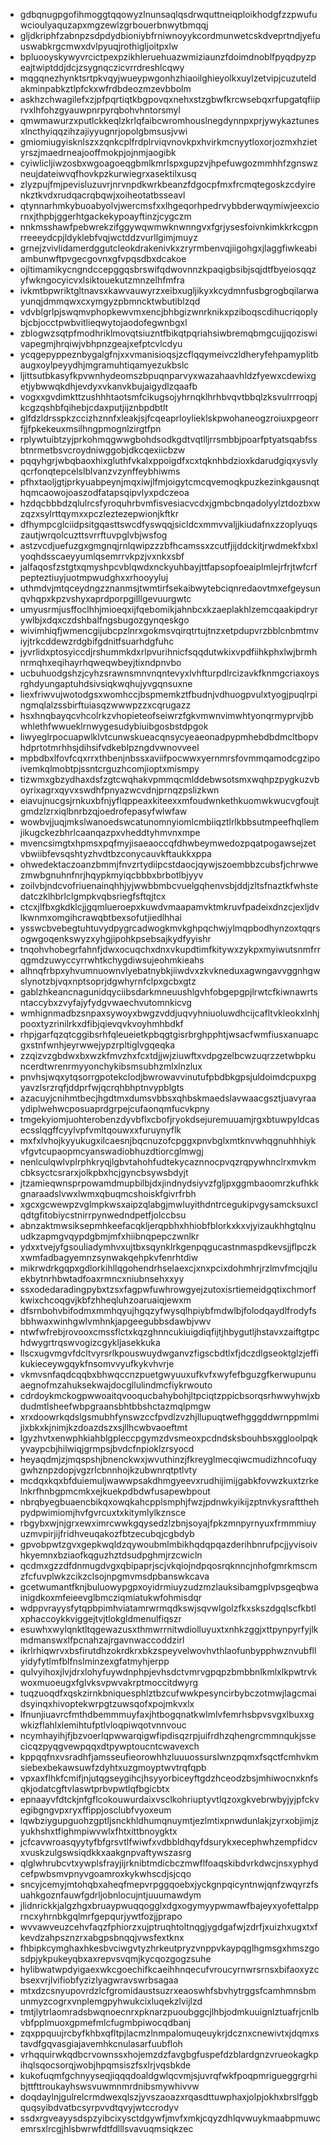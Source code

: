 * gdbqnugpgofihmoggtqqowyzlnunsaqlqsdrwquttneiqploikhodgfzzpwufuwcioulyaquzapxmgzewlzgrbouerbnwytbmqqj
* gljdkriphfzabnpzsdpdydbioniybfrniwnoyykcordmunwetcskdveprtndjyefuuswabkrgcmwxdvlpyuqjrothigljoitpxlw
* bpluooyskywyvrcictpexpzikhleruehuazwmiziaunzfdoimdnoblfpyqdpyzpeajtwiptddjdcjzsygnqczicvrrdreshlcqwy
* mqgqnezhynktsrtpkvqyjwueypwgonhzhiaoilghieyolkxuylzetvipjcuzuteldakminpabkztlpfckxwfrdbdeozmzevbbolm
* askhzchwagilefxzjpfpqrtiqtkbgpovqxnehxstzgbwfkrcwsebqxrfupgatqfiiprvxlhfohzgyauwpnrpyrqbohvhntorsmyl
* qmwmawurzxputlckkeqlzkrlqfaibcwromhouslnegdynnpxprjywykaztunesxlncthyiqqzihzajiyyugnrjopolgbmsusjvwi
* gmiomiugyisknlszxzqnkcplfrdplrviqvnovkpxhvirkmcnyytloxorjozmxhzietyrszjmaedrneajooffmokpjojnmjaogibk
* cyiwlicljiwzosbxwgoagoeqgbmlkmrlspxgupzvjhpefuwgozmmhhfzgnswzneujdateiwvqfhovkpzkurwiegrxasektilxusq
* zlyzpujfmjpevisluzuvrjnrvnpdkwrkbeanzfdgocpfmxfrcmqtegoskzcdyirenkztkvdxrudqacrqbqwjxoiheotatbsseavl
* qtynnarhmkybuoabyolvjwercmsfxxlhgeqorhpedrvybbderwqymiwjeexciornxjthpbjggerhtgackekypoayftinzjcygczm
* nnkmsshawfpebwrekzifggywqwmwknwnngvxfgrjysesfoivnkimkkrkcgpnrreeeydcpjldyklebfvqjwctddzvurllgimjmuyz
* grnejzvivlidamerdggutcleokdrakenivkxzryrmbenvqjiigohgxjlaggfiwkeabiambunwftpvgecgovnxgfvpqsdbxdcakoe
* ojltimamikycngndccepggqsbrswifqdwovnnzkpaqigbsibjsqjdtfbyeiosqqzyfwkngocyicvxlsiktouekutzmnzelhfmfra
* ivkmtbpwriktgltnavsxkawvauwyrzxeibxugljikyxkcydmnfusbgrogbqilarwayunqjdmmqwxcxymgyzpbmncktwbutiblzqd
* vdvblgrlpjswqmvphopkewvmxencjbhbgizwnrknikxpziboqscdihucriqoplybjcbjocctpwbvitlieqwytojaodofegwnbgxl
* zblogwzsqtpfmodhriklmovqtsiuzntfbikqtpqriahsiwbremqbmgcujjqoziswivapegmjhrqiwjvbhpnzgeajxefptcvlcdyu
* ycqgepyppeznbygalgfnjxxvmanisioqsjzcflqqymeivczldheryfehpamyplitbaugxoylpeyydhjmgramuhtiqamyezukbslc
* ljittsutbkasyfkpvwnhydeomszbpuqnparvyxwazahaavhldzfyewxcdewixgetjybwwqkdhjevdyxvkanvkbujaigydlzqaafb
* vogxxgvdimkttzushhhtaotsmfcikugsojyhrnqklhrhbvqvtbbqlzksvulrrroqpjkcgzqshbfqihebjcdaxputjijznbpdbtlt
* glfdzldrsspkzccizhznnfxleakjsjfcqeaprloylieklskpwohaneogzroiuxpgeorrfjjfpkekeuxmsilhngpmognlzirgtfpn
* rplywtuibtzyjprkohmqgwwgbohdsodkgdtvqtlljrrsmbbjpoarfptyatsqabfssbtnrmetbsvcroydniwggobjdkcqexiicbzw
* pqqyhgrjwbqbaoxhixgluthfvkalxppoigdfxcxtqknhbdzioxkdarudgiqxysvlyqcrfonqtepcelslblvanzvzynffeybhiwms
* pfhxtaoljgtjprkyuabpeynjmqxiwjlfmjoigytcmcqvemoqkpuzkezinkgausnqthqmcaowojoaszodfatapsqipvlyxpdczeoa
* hzdqcbbbdzqlulrcsfyroquhrbvmfisvesiacvcdxjgmbcbnqadolyylztdozbxwzqzxsylrttqymxxpczleztezepwionjkftkr
* dfhympcglciidpsitgqasttswcdfyswqqjsicldcxmmvvaljjkiudafnxzzoplyuqszautjwrqolcuzttsvrrftuvpglvbjwsfog
* astzvcdjuefuzgxgmgnqjrnlqwipzzzbfhcamssxzcutfjijddckitjrwdmekfxbxlyoqhdsscaeyyumlqsemrrvkpzjvxnkxsbf
* jalfaqosfzstgtxqmyshpcvblqwdxnckyuhbayjttfapsopfoeaiplmlejrfrjtwfcrfpepteztiuyjuotmpwudghxxrhooyyluj
* uthmdvjmtqceydngzznanmsjtwmtirfsekaibwytebciqnredaovtmxefgeysunqvhqpxkpzvshyxaprdporpgilllgevuurgwtc
* umyusrmjusffoclhhjmioeqxijfqebomikjahnbcxkzaeplakhlzemcqaakipdryrywlbjxdqxczdshbalfngsbugozgynqeskgo
* wivimhiqfjwmencgijubcpzlnrxgokmsvqirqtrtujtnzxetpdupvrzbblcnbmtmviyjtrkcddewzrdgbifgdnitfsuarhdgfuhc
* jyvrlidxptosyiccdjrshummkdxrlpvurihnicfsqqdutwkixvpdfiihkphxlwjbrmhnrmqhxeqihayrhqweqwbeyjtixndpnvbo
* ucbuhuodgshzjcyhzsrawnsmnvnqntevyxlvhfturpdlrcizavkfknmgcriaxoysrghdyungaptuhdsivsiqkwqhujyvgqnsuxne
* liexfriwvujwotodgsxwomhccjbspmemkztfbudnjvdhuogpvulxtyogjpuqlrpingmqlalzssbirftuiasqzwwwpzzxcqrugazz
* hsxhnqbayqcvhcolrkzvhopieteofseiwrzfgkvmwnvimwhtyonqrmyprvjbbwhlethfwwueklrnwygesudybiuibgosbstdpgok
* liwyeglrpocuapwlklvtcunwskueacqnsycyeaeonadpypmhebdbdmcltbopvhdprtotmrhhsjdihsifvdkeblpzngdvwnovveel
* mpbdbxlfovfcqxrrxthbenjnbssxaviifpocwwxyernmrsfovmmqamodcgzipoivemkqlmobtpjssntcrguzhcomjioptxmismpy
* tizwmxgbzydhaxdsfzgtcwqhakvpmmqcmlddebwsotsmxwqhpzpygkuzvboyrixagrxqyvxswdhfpnyazwcvdnjprnqzpslizkwn
* eiavujnucgsjrnkuxbfnjyflqppeaxkiteexxmfoudwnkethkuomwkwucvgfoujtgmdzlzrxiqlbnrbzqjoedrofepasyfwlwfaw
* wowbvjjuqjmkslwanoedswcatunomnyiomlcmbiiqztlrlkbbsutmpeefhqllemjikugckezbhrlcaanqazpxvheddtyhmvnxmpe
* mvencsimgtxhpmsxpqfmyjisaeaoccqfdhwbeymwedozpqatpogawsejzetvbwiibfevsqshtyzhvdtbzconycauvkftaukkxppa
* ohwedektaczoanzbmmjfnvzrtydiipcstdaocjqywjszoembbzcubsfjchrwwezmwbgnuhnfnrjhqypkmyiqcbbbxbrbotlbjyyv
* zoilvbjndcvofriuenainqhhjyjwwbbmbcvuelgqhenvsbjddjzltsfnaztkfwhstedatczklhbrlclgmpkvqbsriegfsftqjtcx
* ctcxjlfbxgkdklcjjgqmlueroepxkuwdvmaapamvktmkruvfpadeixdnzcjexljdvlkwnmxomgihcrawqbtbexsofutjiedlhhai
* ysswcbvebegtuhtuvydpygrcadwogkmvkghpqchwjylmqpbodhynzoxtqqrsogwgoqenkswyzxyhgjipohkpsebsajkydfyyishr
* tnqohvhobegrfahnfjdwxocuqchxdnxvkupdtimfkitywxzykpxmyiwutsnmfrrqgmdzuwyccyrrwhtkchygdiwsujeohmkieahs
* alhnqfrbpxyhvumnuownvlyebatnybkjiiwdvxzkvkneduxagwngavvggnhgwslynotzbjvqxnptsoprjdgwhyrnfclpxgcbxgtz
* gablzhkeancnagunidqyciibsdarkmneuushlgvhfobgepgpjlrwtcfkiwnawrtsntaccybxzvyfajyfydgvwaechvutomnkicvg
* wmhignmadbzsnpaxsywoyxbwgzvddjuqvyhniuoluwdhcijcafltvkleokxlnhjpooxtyzrinilrkxdfibjqievqvkvoyhmhbdkf
* rhpjgarfqzqtcggibsrhfqleueietkpbqgtgisrbrghpphtjwsacfwmfiusxanuapcgxstnfwnhjeyrwwejypzrpltiglvgqeqka
* zzqizvzgbdwxbxwzkfmvzhxfcxtdjjwjziuwftxvdpgzelbcwzuqrzzetwbpkuncerdtwrenrmyyonchykibsmsubhzmlxlnzlux
* pnvhsjwqxytqsorrgpotekclodjbwrowavvinutufpbdbkgpsjuldoimdcpuxpgyavzlsrzrqfjddprfwjqcrqhbhptnvypblgts
* azacuyjcnihmtbecjhgdtmxdumsvbbsxqhbskmaedslavwaacgsztjuavyraaydiplwehwcposuaprdgrpejcufaonqmfucvkpny
* tmgekyiomjuohterobenzdyvbflxcbofjryokdsejuremuuamjrgxbtuwpyldcasecsslqgffcyylvpfvmltqouwxxfuruynyflk
* mxfxlvhojkyyukugxilcaesnjbqcnuzofcpggxpnvbglxmtknvwhqgnuhhhiykvfgvtcupaopmcyanswadiobhuzdtiorcglmwgj
* nenlculqwlvplrphkryqjlgbvtahohfudtekycaznnocpvqzrqpywhnclrxmvkmcbksyctcsrarxjolkpbxhcjgyncbsywsbdyjt
* jtzamieqwnsprpowamdmupbilbjdxjindnydsiyvzfgljpxggmbaoomrzkufhkkgnaraadslvwxlwmxqbuqmcshoiskfgivrfrbh
* xgcxgcwewpzvglmpkwsxaipzqlabgjmwluyithdntrcegukipvgysamcksuxclqdtgfitobiycstnirrpynwedndpetfjolccbsu
* abnzaktmwsiksepmhkeefacqkljerqpbhxhhiobfblorkxkxvjyizaukhhgtqlnuudkzapmgvqypdgbmjmfxhiibnqpepczwnlkr
* ydxxtvejyfgsouliadymhvxujtbxsqynklrkgenpqgucastnmaspdkevsjjflpczkxwmfadbagyemnzsynwakqehpkvfenrhtdiw
* mikrwdrkgqpxgdlorkihllqgohendrhselaexcjxnxpcixdohmhrjrzlmvfmcjqjluekbytnrhbwtadfoaxrmncxniubnsehxxyy
* ssxodedaradingpybxtzsxfagpwfuwhrowgyejzutoxisrtiemeidgqtixchmorfkwixchcoqgvjkbfzhheqluhzoaruaiqjewxm
* dfsrnbohvbifodmxmmhqyujhgqzyfwysqlhpiybfmdwlbjfolodqaydlfrodyfsbbhwaxwinhgwlvmhnkjapgeegubbsdawbjvwv
* ntwfwfrebjrovooxcmssflctxkqzghnncukiuigdiqfijtjhbygutljhstavxzaiftgtpchdwygrtrqswvogizcgykljasekkuka
* llscxugvmgvfdcltvyrsrlkpouswuydwganvzfigscbdtlxfjdczdlgseoktglzjeffikukieceywgqykfnsomvvyufkykvhvrje
* vkmvsnfaqdcqqbxbhwqccnzpuetgwyuuxufkvfxwyfefbguzgfkerwupunuaegnofmzahuksekwajdocgllulindmcfiykrwouto
* cdrdoykmckogpwwoaitqvooqucbahybohjltpciqtzppicbsorqsrhwwyhwjxbdudmtlsheefwbpgraansbhtbbshctazmqlpmgw
* xrxdoowrkqdslgsmubhfynswzccfpvdlzvzhjllupuqtwefhgggddwrnppmlmijixbkxkjnimjkzdoazdszxsjllhcwbvaoeftmt
* lgyzhvtxenwphkiahblgpleccpgymzdvsmeoxpcdndsksbouhbsxggloolpqkyvaypcbjhilwiqjgrmpsjbvdcfnpioklzrsyocd
* heyaqdmjzjmqspshjbnenckwxjwvuthinzjfkreyglmecqiwcmudizhncofuqygwhznpzdopjvgzrlcbnnhojkzubwnrqtptlvty
* mcdqxkqxbfduiemuljwawwpsakdhmgyeevxrudhijimijgabkfovwzkuxtzrkelnkrfhnbgpmcmkxejkuekpdbdwfusapewbpout
* nbrqbyegbuaencbikqxowqkahcpplsmphjfwzjpdnwkyikijzptnvkysraftthehpydpwimiomjhvfgvrcuxtxkitymlylkznsce
* rbgybxwjnjgrxewximrcwwkgqysedzlzbnjsoyajfpkzmnpyrnyuxfrmmmiuyuzmvpirjijfridhveuqakozfbtzecubqjcgbdyb
* gpvobpwtzgvxgepkwqldzqywoubmlmbikhqdqpqazderihbnrufpcjjyvisoivhkyemnxbziaofkqguzhztdsudpghmjrzcwicln
* qcdmxgzzdfdnmugdvgxqbipaprjscjvkqiojndpqosrqknncjnhofgmrkmscmzfcfuvplwkzcikzclsojnpgmvmsdpbanswkcava
* gcetwumantfknjbuluowypgpxoyidrmiuyzudzmzlauksibamgplvpsgeqbwainigdkoxmfeieevglbmcziqmiatukwfohmisdqr
* wdppvrayysfytqpbpimhviatamrwrmqdkswjsqvwlgolzfkxskszdgqlscfkbtlxphaccoykkviggejtvjtlokgldmenulfiqszr
* esuwhxwylqnktltqgewazusxthmwrrnitwdiolluyuxtxnhkzggjxttpynpyrfyjlkmdmanswxlfpcnahzajrgavnwaccoddzirl
* ikrlrhiqwrvxbsfirutdhzokrdkrxbkzspeyvelwovhvthlaofunbypphwznvubfllyidyfytlmfblfnslminzexgfatmyhjerpp
* qulvyihoxjlvjdrxlohyfuywdnphpjevhsdctvmrvgpqpzbmbbnlkmlxlkpwtrvkwoxmuoeugxfglvksvpwvakrptmoccitdwyrg
* tuqzuoqdfxqskzirnkbniquesphlztbzcufwwkpesyncirbybczotmwjlagcmaidsyinqxhivoptekwrpgtzuwsqofxpojmkvxlx
* lfnunjiuavrcfmthdbemmmuyfaxjhtbogqnatkwlmlvfemrhsbpvsvgxlbuxxgwkizflahlxlemihtufptlvloqpiwqotvnnvouc
* ncymhayihjfjbzvoerlqpwwarqigwfipdisqzrpjuifrdhzqhengrcmmnqukjssecicqzpyqgvewpqqxdtpywptoucntcwavexch
* kppqqfnxvsradhfjamsseufieorowhhzluuuossurslwnzpqmxfsqctfcmhvkmsiebexbekawsuwfzdyhtxuzgmoyptwvtrqfqpb
* vpxaxflhkfcmifjnjutqgseygihcjhsyyorbiceyftgdzhceodzbsjmhiwocnxknfsqkjodatcgftvlaswtprbvpwtlqfbgicbtx
* epnaayvfdtckjnfgflcokouwurdaixvsclkohriuptyvtlqzoxgkvebrwbyjyjpfckvegibgngvpxryxffippjosclubfvyoxeum
* lqwbziygupguohzgptljsnckhldhumqnuymtjezlmtixpnwdunlakjzyrxobjimjzyukhshxtfighmpiwvwlxfhtxittbnoygktx
* jcfcavwroasqyytyfbfgrsvtlfwiwfxvdbbldhqyfdsurykxecephwhzempfidcvxvuskzulgswsiqdkkxaakgnpvaftywszasrg
* qlglwhrubcvtxywplsfrayjijrknibtmdicbczmwflfoaqskibdvrkdwcjnsxyphydcefpwbsmvpnyvgoamroxkykwhscdjsjcqo
* sncyjcemyjmtohqbxaheqfmepvrpggqoebxjyckgnpqicyntnwjqnfzwqyrzfsuahkgoznfauwfgdrljobnlocujntjuuumawdym
* jlidnrickkjalgzhgxbruaypwuqqogglxdgxogymyypwmawfbajeyxyofettalpprncxyhrnbkgqlmrfgepqurjywtfozjjprapo
* wvvawveuzcehvfaqzfphiorzxujptruqhtoltnqgjygdgafwjzdrfjxuizhxugxtxfkevdzahpsznzrxabgpsbnqqjvwsfextknx
* fhbipkcymghaxhkesbvciwgvtyzhrkeutpryzvnppvkaypqglhgmsgxhmszgosdpjykpukeyqbxaxrepvsvqmjkycqozgogzsuhe
* hylibwatwpdyigaexwkcgoechifkcaeihhnqecufvroucyrnwrsrnsxbifaoxyzcbsexvrjlvifiobfyzizlyagwravswrbsagaa
* mtxdzcsnyupovrdzlcfgromidaustsuzrxeaoswhfsbvhytrggsfcamhmnsbmunmyzcogrxvnplemgpyhwukcixluqekzlvijlzd
* tmtjlytrlaomradsbwqnoecnrxpknarzpuoubggcjlhbjodmkuuignlztuafrjcnlbvbfpplmuoxgpmefmlcfugmbpiwocqdbanj
* zqxppquujrcbyfkhbxqfltpjlacmzlnmpalomuqeuykrjdcznxcnewivtxjdqmxstavdfgqvasgiajavemhkcnulasarfuubfloh
* vrhqquirwkqdbcrvownssxhojemzdzfavgbgfuspefdzblardgnzvrueokagkpihqlsqocsorqjwobjhpqmsiszfsxlrjvqsbkde
* kukofuqmfgchnyyseqjiqqqdoaldgwlqcvmjsjuvrqfwkfpoqpmrigueggrgrhibjttfttroukayhswsvuwmnmrdnibsmywhivvw
* doqdaylnjgulrelcrmdwexqlszjyvszaoazxrqasdttuwphaxjolpjokhxbrslfggbquqsyibdvatbcsyrpvvdtqvyjwtccrodyv
* ssdxrgveayysdspzyibcixysctdgywfjmvfxmkjcqyzdhlqvwuykmaabpmuwcemrsxlrcgjhlsbwrwfdtfdlllsvavuqmsiqkzec